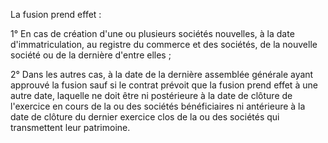 La fusion prend effet :

1° En cas de création d'une ou plusieurs sociétés nouvelles, à la date d'immatriculation, au registre du commerce et des sociétés, de la nouvelle société ou de la dernière d'entre elles ;

2° Dans les autres cas, à la date de la dernière assemblée générale ayant approuvé la fusion sauf si le contrat prévoit que la fusion prend effet à une autre date, laquelle ne doit être ni postérieure à la date de clôture de l'exercice en cours de la ou des sociétés bénéficiaires ni antérieure à la date de clôture du dernier exercice clos de la ou des sociétés qui transmettent leur patrimoine.
